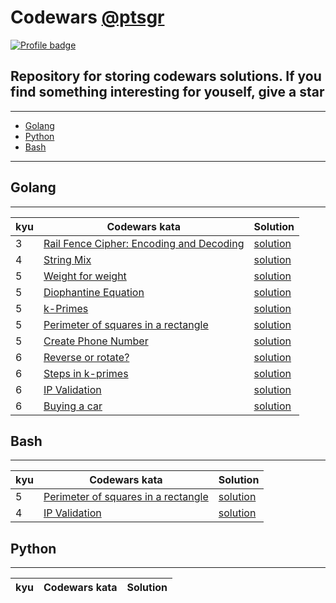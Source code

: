 # Codewars [@ptsgr](https://www.codewars.com/users/ptsgr)

[![Profile badge](https://www.codewars.com/users/ptsgr/badges/large)](https://www.codewars.com/users/ptsgr)

## Repository for storing codewars solutions. If you find something interesting for youself, **give a star**

____

* [Golang](#golang)
* [Python](#python)
* [Bash](#bash)

____

## Golang

____

| kyu | Codewars kata | Solution |
| --- | --- | --- |
| 3 | [Rail Fence Cipher: Encoding and Decoding](https://www.codewars.com/kata/58c5577d61aefcf3ff000081) | [solution](https://github.com/ptsgr/codewars/tree/main/pkg/rail_fence_cipher) |
| 4 | [String Mix](https://www.codewars.com/kata/5629db57620258aa9d000014) | [solution](https://github.com/ptsgr/codewars/tree/main/pkg/strings_mix) |
| 5 | [Weight for weight](https://www.codewars.com/kata/55c6126177c9441a570000cc) | [solution](https://github.com/ptsgr/codewars/tree/main/pkg/weight_for_weight) |
| 5 | [Diophantine Equation](https://www.codewars.com/kata/554f76dca89983cc400000bb) | [solution](https://github.com/ptsgr/codewars/tree/main/pkg/doiphantine_equation) |
| 5 | [k-Primes](https://www.codewars.com/kata/5726f813c8dcebf5ed000a6b) | [solution](https://github.com/ptsgr/codewars/tree/main/pkg/k-primes) |
| 5 | [Perimeter of squares in a rectangle](https://www.codewars.com/kata/559a28007caad2ac4e000083) | [solution](https://github.com/ptsgr/codewars/tree/main/pkg/perimeter_of_squares_in_a_rectangle) |
| 5 | [Create Phone Number](https://www.codewars.com/kata/525f50e3b73515a6db000b83) | [solution](https://github.com/ptsgr/codewars/tree/main/pkg/create_phone_number) |
| 6 | [Reverse or rotate?](https://www.codewars.com/kata/56b5afb4ed1f6d5fb0000991) | [solution](https://github.com/ptsgr/codewars/tree/main/pkg/reverse_or_rotate) |
| 6 | [Steps in k-primes](https://www.codewars.com/kata/5a48948e145c46820b00002f) | [solution](https://github.com/ptsgr/codewars/tree/main/pkg/steps_in_k-primes) |
| 6 | [IP Validation](https://www.codewars.com/kata/515decfd9dcfc23bb6000006) | [solution](https://github.com/ptsgr/codewars/tree/main/pkg/ip_validation) |
| 6 | [Buying a car](https://www.codewars.com/kata/554a44516729e4d80b000012) | [solution](https://github.com/ptsgr/codewars/tree/main/pkg/buying_a_car) |

## Bash

____

| kyu | Codewars kata | Solution |
| --- | --- | --- |
| 5 | [Perimeter of squares in a rectangle](https://www.codewars.com/kata/559a28007caad2ac4e000083) | [solution](https://github.com/ptsgr/codewars/blob/main/bash/Perimeter%20of%20squares%20in%20a%20rectangle) |
| 4 | [IP Validation](https://www.codewars.com/kata/515decfd9dcfc23bb6000006) | [solution](https://github.com/ptsgr/codewars/blob/main/bash/IP%20Validation) |

## Python

____

| kyu | Codewars kata | Solution |
| --- | --- | --- |
